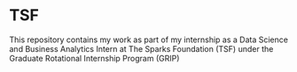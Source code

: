 # TSF
This repository contains my work as part of my internship as a Data Science and Business Analytics Intern at The Sparks Foundation (TSF) under the Graduate Rotational Internship Program (GRIP) 
